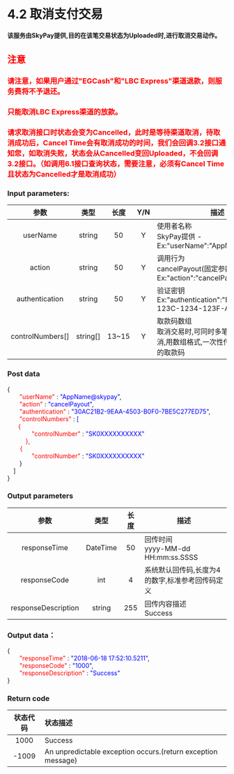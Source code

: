 # 4.2 取消支付交易

#### 该服务由SkyPay提供,目的在该笔交易状态为Uploaded时,进行取消交易动作。

## <font color = red>注意</font>

### <font color = red>请注意，如果用户通过"EGCash"和"LBC Express"渠道退款，则服务费将不予退还。</font>

### <font color = red>只能取消LBC Express渠道的放款。</font>

### <font color = red>请求取消接口时状态会变为Cancelled，此时是等待渠道取消，待取消成功后，Cancel Time会有取消成功的时间，我们会回调3.2接口通知您，如取消失败，状态会从Cancelled变回Uploaded，不会回调3.2接口。（如调用6.1接口查询状态，需要注意，必须有Cancel Time且状态为Cancelled才是取消成功）</font>

### Input parameters:
| 参数                        |    类型     | 长度   |Y/N |描述|
| :-------------------------: | :-----------: |:-----:|:----:|--------------------------------|   
|userName|string|50|Y|使用者名称<br> SkyPay提供 - Ex:"userName":"AppName@skypay"|
|action|string|50|Y|调用行为<br>cancelPayout(固定参数值) - Ex:"action":"cancelPayout"|
|authentication  |string |50|Y|验证密钥<br>Ex:"authentication":"E1234567-123C-1234-123F-A12345670"|
|controlNumbers[] |string[]|13~15  |Y|取款码数组<br> 取消交易时,可同时多笔取款码进行取消,用数组格式,一次性传送多笔要取消的取款码|

### Post data
{<br>
  <font color=red>&ensp;&ensp;&ensp;&ensp;"userName"</font> : <font color=blue>"AppName@skypay"</font>,<br>
  <font color=red>&ensp;&ensp;&ensp;&ensp;"action"</font> : <font color=blue>"cancelPayout"</font>,<br>
  <font color=red>&ensp;&ensp;&ensp;&ensp;"authentication"</font> : <font color=blue>"30AC21B2-9EAA-4503-B0F0-7BE5C277ED75"</font>,<br>
  <font color=red>&ensp;&ensp;&ensp;&ensp;"controlNumbers"</font> : <font color=blue> [</font><br>
   <font color=red>&ensp;&ensp;&ensp;   {<br>
        &ensp;&ensp;&ensp;&ensp;&ensp;&ensp;&ensp;&ensp;"controlNumber"</font> : <font color=blue>"SK0XXXXXXXXXX"</font><br>
        <font color=red>&ensp;&ensp;&ensp;&ensp;&ensp;&ensp;},</font><br>
    <font color=red>&ensp;&ensp; &ensp;   {<br>
        &ensp;&ensp;&ensp;&ensp;&ensp;&ensp;&ensp;&ensp;"controlNumber"</font> : <font color=blue>"SK0XXXXXXXXXX"</font><br>
        &ensp;&ensp;&ensp;&ensp;}<br>
    &ensp;&ensp;]<br>
}

### Output parameters

| 参数                        |    类型     | 长度    |描述|
| :-------------------------: | :-----------: |:-----:|--------------------------------|   
|responseTime  |DateTime|50|回传时间 <br>  yyyy-MM-dd HH:mm:ss.SSSS|
|responseCode  |int|4|系统默认回传码,长度为4的数字,标准参考回传码定义|
|responseDescription  |string|255|回传内容描述 <br> Success|

### Output data：
{<br>
    <font color=red>&ensp;&ensp;&ensp;&ensp;"responseTime"</font> : <font color=blue>"2018-06-18 17:52:10.5211"</font>,<br>
    <font color=red>&ensp;&ensp;&ensp;&ensp;"responseCode"</font> : <font color=blue>"1000"</font>,<br>
    <font color=red>&ensp;&ensp;&ensp;&ensp;"responseDescription"</font> : <font color=blue>"Success"</font><br>
}

### Return code

| 状态代码                        |   状态描述    | 
| :-------------------------: | :----------- |
|1000|Success|
|-1009|An unpredictable exception occurs.(return exception message)|
